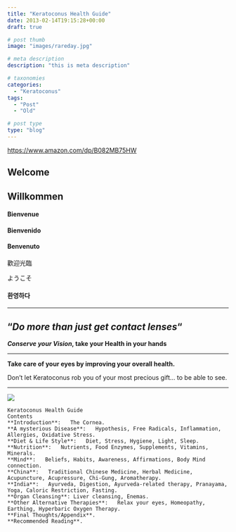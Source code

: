 ```yaml
---
title: "Keratoconus Health Guide"
date: 2013-02-14T19:15:28+00:00
draft: true

# post thumb
image: "images/rareday.jpg"

# meta description
description: "this is meta description"

# taxonomies
categories: 
  - "Keratoconus"
tags:
  - "Post"
  - "Old"

# post type
type: "blog"
---
```

https://www.amazon.com/dp/B082MB75HW

Welcome
-------

Willkommen
----------

#### Bienvenue

#### Bienvenido

#### Benvenuto

歡迎光臨

ようこそ

#### 환영하다

* * *

**“_Do more than just get contact lenses_“**
--------------------------------------------

**_Conserve your Vision_, take your Health in your hands**

* * *

**Take care of your eyes by improving your overall health.**

Don’t let Keratoconus rob you of your most precious gift… to be able to see.

* * *

![](images/rareday.jpg)

```
Keratoconus Health Guide
Contents
**Introduction**:   The Cornea.
**A mysterious Disease**:   Hypothesis, Free Radicals, Inflammation, Allergies, Oxidative Stress.
**Diet & Life Style**:   Diet, Stress, Hygiene, Light, Sleep.
**Nutrition**:   Nutrients, Food Enzymes, Supplements, Vitamins, Minerals.
**Mind**:   Beliefs, Habits, Awareness, Affirmations, Body Mind connection.
**China**:   Traditional Chinese Medicine, Herbal Medicine, Acupuncture, Acupressure, Chi-Gung, Aromatherapy.
**India**:   Ayurveda, Digestion, Ayurveda-related therapy, Pranayama, Yoga, Caloric Restriction, Fasting.
**Organ Cleansing**: Liver cleansing, Enemas.
**Other Alternative Therapies**:   Relax your eyes, Homeopathy, Earthing, Hyperbaric Oxygen Therapy.
**Final Thoughts/Appendix**.
**Recommended Reading**.
```